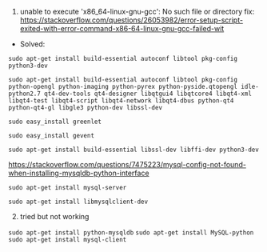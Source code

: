 1. unable to execute 'x86_64-linux-gnu-gcc': No such file or directory
fix: https://stackoverflow.com/questions/26053982/error-setup-script-exited-with-error-command-x86-64-linux-gnu-gcc-failed-wit
* Solved:
```
sudo apt-get install build-essential autoconf libtool pkg-config python3-dev
```
```
sudo apt-get install build-essential autoconf libtool pkg-config python-opengl python-imaging python-pyrex python-pyside.qtopengl idle-python2.7 qt4-dev-tools qt4-designer libqtgui4 libqtcore4 libqt4-xml libqt4-test libqt4-script libqt4-network libqt4-dbus python-qt4 python-qt4-gl libgle3 python-dev libssl-dev

sudo easy_install greenlet

sudo easy_install gevent
```

`sudo apt-get install build-essential libssl-dev libffi-dev python3-dev`

https://stackoverflow.com/questions/7475223/mysql-config-not-found-when-installing-mysqldb-python-interface

`sudo apt-get install mysql-server`

`sudo apt-get install libmysqlclient-dev`

2. tried but not working

`sudo apt-get install python-mysqldb`
`sudo apt-get install MySQL-python`
`sudo apt-get install mysql-client`

